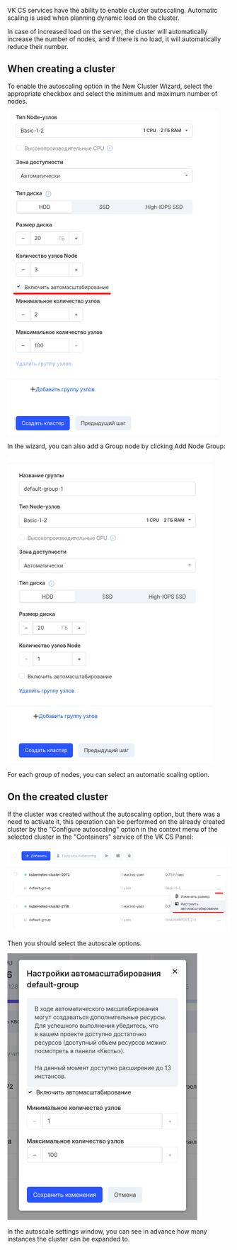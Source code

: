 VK CS services have the ability to enable cluster autoscaling. Automatic scaling is used when planning dynamic load on the cluster.

In case of increased load on the server, the cluster will automatically increase the number of nodes, and if there is no load, it will automatically reduce their number.

## When creating a cluster

To enable the autoscaling option in the New Cluster Wizard, select the appropriate checkbox and select the minimum and maximum number of nodes.

![](./assets/1598463166012-1598463166012.png)

In the wizard, you can also add a Group node by clicking Add Node Group:

![](./assets/1598464049512-1598464049512.png)

For each group of nodes, you can select an automatic scaling option.

## On the created cluster

If the cluster was created without the autoscaling option, but there was a need to activate it, this operation can be performed on the already created cluster by the "Configure autoscaling" option in the context menu of the selected cluster in the "Containers" service of the VK CS Panel:

![](./assets/1598464152626-1598464152626.png)

Then you should select the autoscale options.

![](./assets/1598464188686-1598464188686.png)

In the autoscale settings window, you can see in advance how many instances the cluster can be expanded to.
